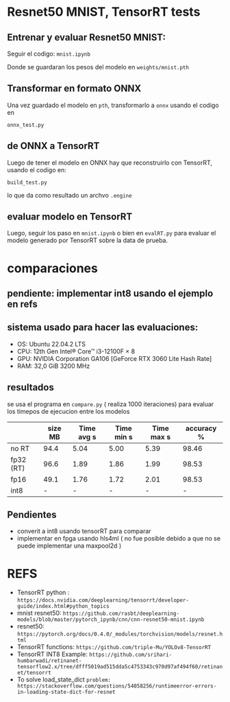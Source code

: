 # Resnet50 MNIST, TensorRT tests

## Entrenar y evaluar Resnet50 MNIST:

Seguir el codigo: `mnist.ipynb`

Donde se guardaran los pesos del modelo en `weights/mnist.pth`

## Transformar en formato ONNX

Una vez guardado el modelo en `pth`, transformarlo a `onnx` usando el codigo en

``` 
onnx_test.py
```

## de ONNX a  TensorRT

Luego de tener el modelo en ONNX hay que reconstruirlo con TensorRT, usando el codigo en:

``` 
build_test.py
```

lo que da como resultado un archvo `.engine`


## evaluar modelo en TensorRT

Luego, seguir los paso en `mnist.ipynb` o bien en `evalRT.py` para evaluar el modelo generado por TensorRT sobre la data de prueba. 

# comparaciones
## pendiente: implementar int8 usando el ejemplo en refs
## sistema usado para hacer las evaluaciones:

* OS: Ubuntu 22.04.2 LTS
* CPU: 12th Gen Intel® Core™ i3-12100F × 8
* GPU: NVIDIA Corporation GA106 [GeForce RTX 3060 Lite Hash Rate]
* RAM: 32,0 GiB 3200 MHz

## resultados
se usa el programa en `compare.py` ( realiza 1000 iteraciones) para evaluar los timepos de ejecucion entre los modelos


|             | size MB | Time avg s  |Time min s|Time max s| accuracy %|
|-------------|---------|-------------|----------|----------|-----------|
| no RT       | 94.4    | 5.04        |5.00      |5.39      |98.46      |
| fp32 (RT)   | 96.6    | 1.89        |1.86      |1.99      |98.53      |
| fp16        | 49.1    | 1.76        |1.72      |2.01      |98.53      |
| int8        | -       | -           |-         |-         | -         |

## Pendientes

* converit a int8 usando tensorRT para comparar
* implementar en fpga usando hls4ml ( no fue posible debido a que no se puede implementar una maxpool2d )

# REFS
* TensorRT python : `https://docs.nvidia.com/deeplearning/tensorrt/developer-guide/index.html#python_topics`
* mnist resnet50: `https://github.com/rasbt/deeplearning-models/blob/master/pytorch_ipynb/cnn/cnn-resnet50-mnist.ipynb`
* resnet50: `https://pytorch.org/docs/0.4.0/_modules/torchvision/models/resnet.html`
* TensorRT functions: `https://github.com/triple-Mu/YOLOv8-TensorRT`
* TensorRT INT8 Example: `https://github.com/srihari-humbarwadi/retinanet-tensorflow2.x/tree/dfff5019ad515dda5c4753343c970d97af494f60/retinanet/tensorrt`
* To solve load_state_dict `problem: https://stackoverflow.com/questions/54058256/runtimeerror-errors-in-loading-state-dict-for-resnet`
